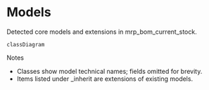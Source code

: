 # Models

Detected core models and extensions in mrp_bom_current_stock.

```mermaid
classDiagram
```

Notes
- Classes show model technical names; fields omitted for brevity.
- Items listed under _inherit are extensions of existing models.
